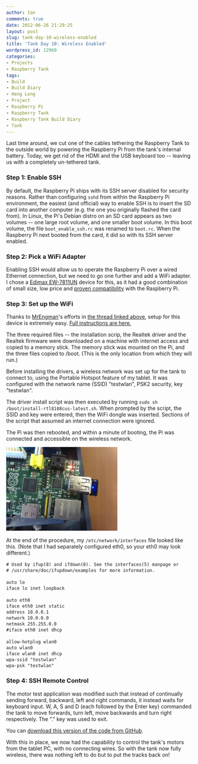 ```yaml
---
author: Ian
comments: true
date: 2012-06-26 21:29:25
layout: post
slug: tank-day-10-wireless-enabled
title: 'Tank Day 10: Wireless Enabled'
wordpress_id: 12960
categories:
- Projects
- Raspberry Tank
tags:
- Build
- Build Diary
- Heng Long
- Project
- Raspberry Pi
- Raspberry Tank
- Raspberry Tank Build Diary
- Tank
---
```


Last time around, we cut one of the cables tethering the Raspberry Tank to the outside world by powering the Raspberry Pi from the tank's internal battery.  Today, we get rid of the HDMI and the USB keyboard too -- leaving us with a completely un-tethered tank.

### Step 1: Enable SSH

By default, the Raspberry Pi ships with its SSH server disabled for security reasons.  Rather than configuring `sshd` from within the Raspberry Pi environment, the easiest (and official) way to enable SSH is to insert the SD card into another computer (e.g. the one you originally flashed the card from).  In Linux, the Pi's Debian distro on an SD card appears as two volumes -- one large root volume, and one smaller boot volume.  In this boot volume, the file `boot_enable_ssh.rc` was renamed to `boot.rc`.  When the Raspberry Pi next booted from the card, it did so with its SSH server enabled.

### Step 2: Pick a WiFi Adapter

Enabling SSH would allow us to operate the Raspberry Pi over a wired Ethernet connection, but we need to go one further and add a WiFi adapter.  I chose a [Edimax EW-7811UN](http://www.amazon.co.uk/gp/product/B003MTTJOY/ref=oh_details_o01_s00_i00) device for this, as it had a good combination of small size, low price and [proven compatibility](http://www.raspberrypi.org/phpBB3/viewtopic.php?f=26&t=6256) with the Raspberry Pi.

### Step 3: Set up the WiFi

Thanks to [MrEngman](http://www.raspberrypi.org/phpBB3/memberlist.php?mode=viewprofile&u=10221)'s efforts in [the thread linked above](http://www.raspberrypi.org/phpBB3/viewtopic.php?f=26&t=6256), setup for this device is extremely easy.  [Full instructions are here.](http://dl.dropbox.com/u/80256631/install-rtl8188cus.txt)

The three required files -- the installation scrip, the Realtek driver and the
Realtek firmware were downloaded on a machine with internet access and copied to a memory stick.  The memory stick was mounted on the Pi, and the three files copied to /boot.  (This is the only location from which they will run.)

Before installing the drivers, a wireless network was set up for the tank to connect to, using the Portable Hotspot feature of my tablet.  It was configured with the network name (SSID) "testwlan", PSK2 security, key "testwlan".

The driver install script was then executed by running `sudo sh /boot/install-rtl8188cus-latest.sh`.  When prompted by the script, the SSID and key were entered, then the WiFi dongle was inserted.  Sections of the script that assumed an internet connection were ignored.

The Pi was then rebooted, and within a minute of booting, the Pi was connected and accessible on the wireless network.

[![Raspberry Pi with WiFi Dongle Attached](/hardware/raspberry-tank/IMG_20120621_134848-300x225.jpg)](/hardware/raspberry-tank/IMG_20120621_134848.jpg)

At the end of the procedure, my `/etc/network/interfaces` file looked like this.  (Note that I had separately configured eth0, so your eth0 may look different.)

    # Used by ifup(8) and ifdown(8). See the interfaces(5) manpage or
    # /usr/share/doc/ifupdown/examples for more information.
    
    auto lo
    iface lo inet loopback
    
    auto eth0
    iface eth0 inet static
    address 10.0.0.1
    network 10.0.0.0
    netmask 255.255.0.0
    #iface eth0 inet dhcp
    
    allow-hotplug wlan0
    auto wlan0
    iface wlan0 inet dhcp
    wpa-ssid "testwlan"
    wpa-psk "testwlan"
    
    
### Step 4: SSH Remote Control

The motor test application was modified such that instead of continually sending forward, backward, left and right commands, it instead waits for keyboard input.  W, A, S and D (each followed by the Enter key) commanded the tank to move forwards, turn left, move backwards and turn right respectively.  The "." key was used to exit.

You can [download this version of the code from GitHub](https://github.com/ianrenton/raspberrytank/blob/d9e5b510d196edd9fc320f390ad9f147bac880de/rt_ssh.c).

With this in place, we now had the capability to control the tank's motors from the tablet PC, with no connecting wires.  So with the tank now fully wireless, there was nothing left to do but to put the tracks back on!
